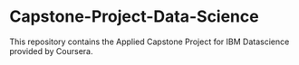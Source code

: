 # Capstone-Project-Data-Science
This repository contains the Applied Capstone Project for IBM Datascience provided by Coursera.
